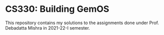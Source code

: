 # CS330: Building GemOS

This repository contains my solutions to the assignments done under Prof. Debadatta Mishra in 2021-22-I semester.